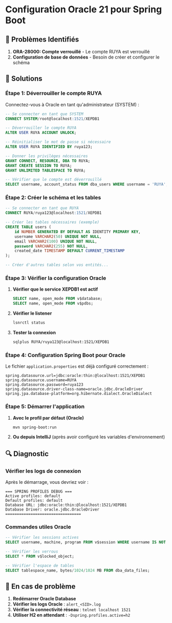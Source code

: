 # Configuration Oracle 21 pour Spring Boot

## 🔧 Problèmes Identifiés

1. **ORA-28000: Compte verrouillé** - Le compte RUYA est verrouillé
2. **Configuration de base de données** - Besoin de créer et configurer le schéma

## 🚀 Solutions

### Étape 1: Déverrouiller le compte RUYA

Connectez-vous à Oracle en tant qu'administrateur (SYSTEM) :

```sql
-- Se connecter en tant que SYSTEM
CONNECT SYSTEM/root@localhost:1521/XEPDB1

-- Déverrouiller le compte RUYA
ALTER USER RUYA ACCOUNT UNLOCK;

-- Réinitialiser le mot de passe si nécessaire
ALTER USER RUYA IDENTIFIED BY ruya123;

-- Donner les privilèges nécessaires
GRANT CONNECT, RESOURCE, DBA TO RUYA;
GRANT CREATE SESSION TO RUYA;
GRANT UNLIMITED TABLESPACE TO RUYA;

-- Vérifier que le compte est déverrouillé
SELECT username, account_status FROM dba_users WHERE username = 'RUYA';
```

### Étape 2: Créer le schéma et les tables

```sql
-- Se connecter en tant que RUYA
CONNECT RUYA/ruya123@localhost:1521/XEPDB1

-- Créer les tables nécessaires (exemple)
CREATE TABLE users (
    id NUMBER GENERATED BY DEFAULT AS IDENTITY PRIMARY KEY,
    username VARCHAR2(50) UNIQUE NOT NULL,
    email VARCHAR2(100) UNIQUE NOT NULL,
    password VARCHAR2(255) NOT NULL,
    created_date TIMESTAMP DEFAULT CURRENT_TIMESTAMP
);

-- Créer d'autres tables selon vos entités...
```

### Étape 3: Vérifier la configuration Oracle

1. **Vérifier que le service XEPDB1 est actif**
   ```sql
   SELECT name, open_mode FROM v$database;
   SELECT name, open_mode FROM v$pdbs;
   ```

2. **Vérifier le listener**
   ```bash
   lsnrctl status
   ```

3. **Tester la connexion**
   ```bash
   sqlplus RUYA/ruya123@localhost:1521/XEPDB1
   ```

### Étape 4: Configuration Spring Boot pour Oracle

Le fichier `application.properties` est déjà configuré correctement :

```properties
spring.datasource.url=jdbc:oracle:thin:@localhost:1521/XEPDB1
spring.datasource.username=RUYA
spring.datasource.password=ruya123
spring.datasource.driver-class-name=oracle.jdbc.OracleDriver
spring.jpa.database-platform=org.hibernate.dialect.OracleDialect
```

### Étape 5: Démarrer l'application

1. **Avec le profil par défaut (Oracle)**
   ```bash
   mvn spring-boot:run
   ```

2. **Ou depuis IntelliJ** (après avoir configuré les variables d'environnement)

## 🔍 Diagnostic

### Vérifier les logs de connexion

Après le démarrage, vous devriez voir :
```
=== SPRING PROFILES DEBUG ===
Active profiles: default
Default profiles: default
Database URL: jdbc:oracle:thin:@localhost:1521/XEPDB1
Database Driver: oracle.jdbc.OracleDriver
=================================
```

### Commandes utiles Oracle

```sql
-- Vérifier les sessions actives
SELECT username, machine, program FROM v$session WHERE username IS NOT NULL;

-- Vérifier les verrous
SELECT * FROM v$locked_object;

-- Vérifier l'espace de tables
SELECT tablespace_name, bytes/1024/1024 MB FROM dba_data_files;
```

## 🚨 En cas de problème

1. **Redémarrer Oracle Database**
2. **Vérifier les logs Oracle** : `alert_<SID>.log`
3. **Vérifier la connectivité réseau** : `telnet localhost 1521`
4. **Utiliser H2 en attendant** : `-Dspring.profiles.active=h2` 